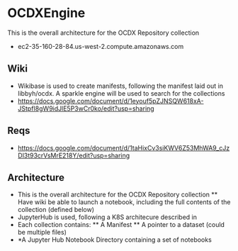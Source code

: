 # OCDXEngine
This is the overall architecture for the OCDX Repository collection 
 * ec2-35-160-28-84.us-west-2.compute.amazonaws.com
## Wiki
  * Wikibase is used to create manifests, following the manifest laid out in libbyh/ocdx.  A sparkle engine will be used to search for the collections
  * https://docs.google.com/document/d/1eyouf5pZJNSQW618xA-JStpfI8gW9idJlE5P3wCr0ko/edit?usp=sharing

## Reqs
  * https://docs.google.com/document/d/1taHixCv3siKWV6Z53MhWA9_cJzDl3t93crVsMrE218Y/edit?usp=sharing

## Architecture
* This is the overall architecture for the OCDX Repository collection
** Have wiki be able to launch a notebook, including the full contents of the collection (defined below)
* JupyterHub is used, following a K8S architecure described in 
* Each collection contains:
** A Manifest
** A pointer to a dataset (could be multiple files)
* *A Jupyter Hub Notebook Directory containing a set of notebooks 

